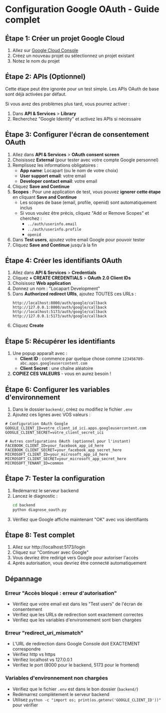 # Configuration Google OAuth - Guide complet

## Étape 1: Créer un projet Google Cloud

1. Allez sur [Google Cloud Console](https://console.cloud.google.com/)
2. Créez un nouveau projet ou sélectionnez un projet existant
3. Notez le nom du projet

## Étape 2: APIs (Optionnel)

Cette étape peut être ignorée pour un test simple. Les APIs OAuth de base sont déjà activées par défaut.

Si vous avez des problèmes plus tard, vous pourrez activer :
1. Dans **API & Services** > **Library**
2. Recherchez "Google Identity" et activez les APIs si nécessaire

## Étape 3: Configurer l'écran de consentement OAuth

1. Allez dans **API & Services** > **OAuth consent screen**
2. Choisissez **External** (pour tester avec votre compte Google personnel)
3. Remplissez les informations obligatoires :
   - **App name**: Locapart (ou le nom de votre choix)
   - **User support email**: votre email
   - **Developer contact email**: votre email
4. Cliquez **Save and Continue**
5. **Scopes** : Pour une application de test, vous pouvez **ignorer cette étape** en cliquant **Save and Continue**
   - Les scopes de base (email, profile, openid) sont automatiquement inclus
   - Si vous voulez être précis, cliquez "Add or Remove Scopes" et cherchez :
     - `../auth/userinfo.email`
     - `../auth/userinfo.profile` 
     - `openid`
6. Dans **Test users**, ajoutez votre email Google pour pouvoir tester
7. Cliquez **Save and Continue** jusqu'à la fin

## Étape 4: Créer les identifiants OAuth

1. Allez dans **API & Services** > **Credentials**
2. Cliquez **+ CREATE CREDENTIALS** > **OAuth 2.0 Client IDs**
3. Choisissez **Web application**
4. Donnez un nom : "Locapart Development"
5. Dans **Authorized redirect URIs**, ajoutez TOUTES ces URLs :
   ```
   http://localhost:8000/auth/google/callback
   http://127.0.0.1:8000/auth/google/callback
   http://localhost:5173/auth/google/callback
   http://127.0.0.1:5173/auth/google/callback
   ```
6. Cliquez **Create**

## Étape 5: Récupérer les identifiants

1. Une popup apparaît avec :
   - **Client ID** : commence par quelque chose comme `123456789-abc.apps.googleusercontent.com`
   - **Client Secret** : une chaîne aléatoire
2. **COPIEZ CES VALEURS** - vous en aurez besoin !

## Étape 6: Configurer les variables d'environnement

1. Dans le dossier `backend/`, créez ou modifiez le fichier `.env`
2. Ajoutez ces lignes avec VOS valeurs :

```env
# Configuration OAuth Google
GOOGLE_CLIENT_ID=votre_client_id_ici.apps.googleusercontent.com
GOOGLE_CLIENT_SECRET=votre_client_secret_ici

# Autres configurations OAuth (optionnel pour l'instant)
FACEBOOK_CLIENT_ID=your_facebook_app_id_here
FACEBOOK_CLIENT_SECRET=your_facebook_app_secret_here
MICROSOFT_CLIENT_ID=your_microsoft_app_id_here
MICROSOFT_CLIENT_SECRET=your_microsoft_app_secret_here
MICROSOFT_TENANT_ID=common
```

## Étape 7: Tester la configuration

1. Redémarrez le serveur backend
2. Lancez le diagnostic :
   ```bash
   cd backend
   python diagnose_oauth.py
   ```
3. Vérifiez que Google affiche maintenant "OK" avec vos identifiants

## Étape 8: Test complet

1. Allez sur http://localhost:5173/login
2. Cliquez sur "Continuer avec Google"
3. Vous devriez être redirigé vers Google pour autoriser l'accès
4. Après autorisation, vous devriez être connecté automatiquement

## Dépannage

### Erreur "Accès bloqué : erreur d'autorisation"
- Vérifiez que votre email est dans les "Test users" de l'écran de consentement
- Vérifiez que les URLs de redirection sont exactement correctes
- Vérifiez que les variables d'environnement sont bien chargées

### Erreur "redirect_uri_mismatch"
- L'URL de redirection dans Google Console doit EXACTEMENT correspondre
- Vérifiez http vs https
- Vérifiez localhost vs 127.0.0.1
- Vérifiez le port (8000 pour le backend, 5173 pour le frontend)

### Variables d'environnement non chargées
- Vérifiez que le fichier `.env` est dans le bon dossier (`backend/`)
- Redémarrez complètement le serveur backend
- Utilisez `python -c "import os; print(os.getenv('GOOGLE_CLIENT_ID'))"` pour vérifier